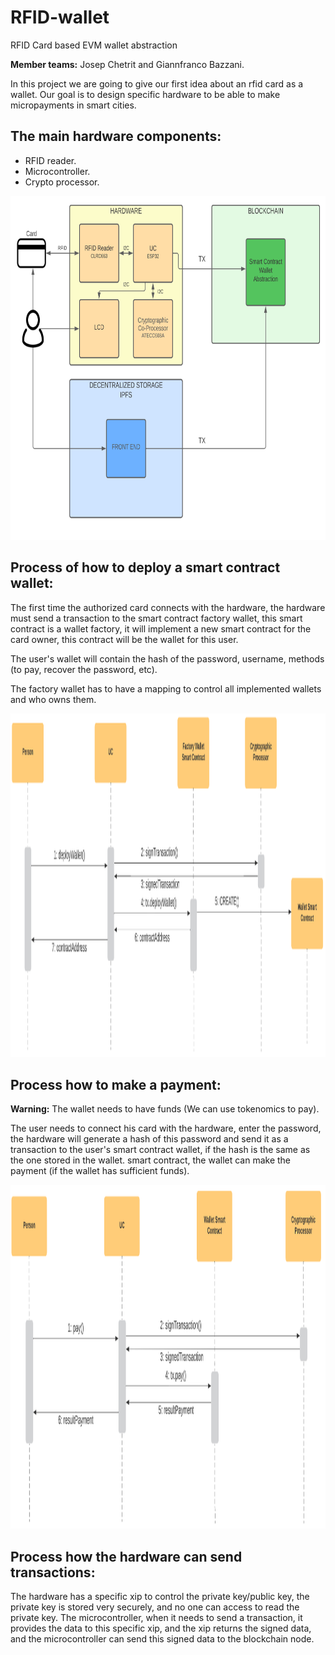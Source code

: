 # RFID-wallet
RFID Card based EVM wallet abstraction

**Member teams:** Josep Chetrit and Giannfranco Bazzani.

In this project we are going to give our first idea about an rfid card as a wallet. Our goal is to design specific hardware to be able to make micropayments in smart cities.

## The main hardware components:

- RFID reader.
- Microcontroller.
- Crypto processor.

<p align="center">
	<img src="docs/img1.png"  height="550">
</p>

## Process of how to deploy a smart contract wallet:

The first time the authorized card connects with the hardware, the hardware must send a transaction to the smart contract factory wallet, this smart contract is a wallet factory, it will implement a new smart contract for the card owner, this contract will be the wallet for this user.

The user's wallet will contain the hash of the password, username, methods (to pay, recover the password, etc).

The factory wallet has to have a mapping to control all implemented wallets and who owns them.

<p align="center">
	<img src="docs/img3.png"  height="550">
</p>

## Process how to make a payment:

**Warning:** The wallet needs to have funds (We can use tokenomics to pay).

The user needs to connect his card with the hardware, enter the password, the hardware will generate a hash of this password and send it as a transaction to the user's smart contract wallet, if the hash is the same as the one stored in the wallet. smart contract, the wallet can make the payment (if the wallet has sufficient funds).

<p align="center">
	<img src="docs/img4.png"  height="550">
</p>

## Process how the hardware can send transactions:

The hardware has a specific xip to control the private key/public key, the private key is stored very securely, and no one can access to read the private key. The microcontroller, when it needs to send a transaction, it provides the data to this specific xip, and the xip returns the signed data, and the microcontroller can send this signed data to the blockchain node.
